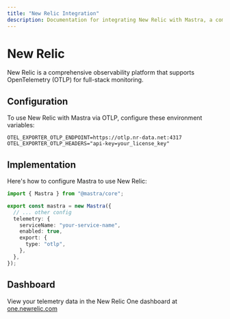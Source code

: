 ```yaml
---
title: "New Relic Integration"
description: Documentation for integrating New Relic with Mastra, a comprehensive observability platform supporting OpenTelemetry for full-stack monitoring.
---
```


# New Relic

New Relic is a comprehensive observability platform that supports OpenTelemetry (OTLP) for full-stack monitoring.

## Configuration

To use New Relic with Mastra via OTLP, configure these environment variables:

```env
OTEL_EXPORTER_OTLP_ENDPOINT=https://otlp.nr-data.net:4317
OTEL_EXPORTER_OTLP_HEADERS="api-key=your_license_key"
```

## Implementation

Here's how to configure Mastra to use New Relic:

```typescript
import { Mastra } from "@mastra/core";

export const mastra = new Mastra({
  // ... other config
  telemetry: {
    serviceName: "your-service-name",
    enabled: true,
    export: {
      type: "otlp",
    },
  },
});
```

## Dashboard

View your telemetry data in the New Relic One dashboard at [one.newrelic.com](https://one.newrelic.com)
